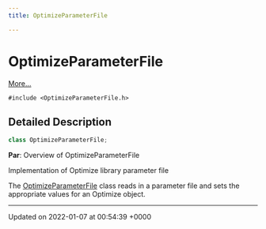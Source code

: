 ```yaml
---
title: OptimizeParameterFile

---
```


# OptimizeParameterFile



 [More...](#detailed-description)


`#include <OptimizeParameterFile.h>`

## Detailed Description

```cpp
class OptimizeParameterFile;
```


**Par**: Overview of OptimizeParameterFile

Implementation of Optimize library parameter file


The [OptimizeParameterFile](../Classes/classOptimizeParameterFile.md) class reads in a parameter file and sets the appropriate values for an Optimize object. 

-------------------------------

Updated on 2022-01-07 at 00:54:39 +0000